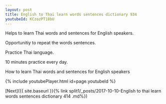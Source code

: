 ```yaml
---
layout: post
title: English to Thai learn words sentences dictionary 934 
youtubeId: KCzozPT18bU
---
```

 
 
Helps to learn Thai words and sentences for English speakers.

Opportunitiy to repeat the words sentences. 

Practice Thai language. 
 
10 minutes practice every day. 
 
How to learn Thai words and sentences for English speakers 
 
{% include youtubePlayer.html id=page.youtubeId %}
 
 
[Next]({{ site.baseurl }}{% link  split1/_posts/2017-10-10-English to thai learn words sentences dictionary 414 .md%})
 
